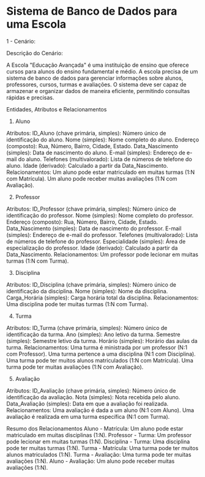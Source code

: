 # Sistema de Banco de Dados para uma Escola

1 - Cenário:

Descrição do Cenário:

A Escola "Educação Avançada" é uma instituição de ensino que oferece cursos para alunos do ensino fundamental e médio. A escola precisa de um sistema de banco de dados para gerenciar informações sobre alunos, professores, cursos, turmas e avaliações. O sistema deve ser capaz de armazenar e organizar dados de maneira eficiente, permitindo consultas rápidas e precisas.

Entidades, Atributos e Relacionamentos
1. Aluno

Atributos:
ID_Aluno (chave primária, simples): Número único de identificação do aluno.
Nome (simples): Nome completo do aluno.
Endereço (composto): Rua, Número, Bairro, Cidade, Estado.
Data_Nascimento (simples): Data de nascimento do aluno.
E-mail (simples): Endereço de e-mail do aluno.
Telefones (multivalorado): Lista de números de telefone do aluno.
Idade (derivado): Calculado a partir da Data_Nascimento.
Relacionamentos:
Um aluno pode estar matriculado em muitas turmas (1:N com Matrícula).
Um aluno pode receber muitas avaliações (1:N com Avaliação).

2. Professor

Atributos:
ID_Professor (chave primária, simples): Número único de identificação do professor.
Nome (simples): Nome completo do professor.
Endereço (composto): Rua, Número, Bairro, Cidade, Estado.
Data_Nascimento (simples): Data de nascimento do professor.
E-mail (simples): Endereço de e-mail do professor.
Telefones (multivalorado): Lista de números de telefone do professor.
Especialidade (simples): Área de especialização do professor.
Idade (derivado): Calculado a partir da Data_Nascimento.
Relacionamentos:
Um professor pode lecionar em muitas turmas (1:N com Turma).

3. Disciplina

Atributos:
ID_Disciplina (chave primária, simples): Número único de identificação da disciplina.
Nome (simples): Nome da disciplina.
Carga_Horária (simples): Carga horária total da disciplina.
Relacionamentos:
Uma disciplina pode ter muitas turmas (1:N com Turma).

4. Turma

Atributos:
ID_Turma (chave primária, simples): Número único de identificação da turma.
Ano (simples): Ano letivo da turma.
Semestre (simples): Semestre letivo da turma.
Horário (simples): Horário das aulas da turma.
Relacionamentos:
Uma turma é ministrada por um professor (N:1 com Professor).
Uma turma pertence a uma disciplina (N:1 com Disciplina).
Uma turma pode ter muitos alunos matriculados (1:N com Matrícula).
Uma turma pode ter muitas avaliações (1:N com Avaliação).

5. Avaliação

Atributos:
ID_Avaliação (chave primária, simples): Número único de identificação da avaliação.
Nota (simples): Nota recebida pelo aluno.
Data_Avaliação (simples): Data em que a avaliação foi realizada.
Relacionamentos:
Uma avaliação é dada a um aluno (N:1 com Aluno).
Uma avaliação é realizada em uma turma específica (N:1 com Turma).

Resumo dos Relacionamentos
Aluno - Matrícula: Um aluno pode estar matriculado em muitas disciplinas (1:N).
Professor - Turma: Um professor pode lecionar em muitas turmas (1:N).
Disciplina - Turma: Uma disciplina pode ter muitas turmas (1:N).
Turma - Matrícula: Uma turma pode ter muitos alunos matriculados (1:N).
Turma - Avaliação: Uma turma pode ter muitas avaliações (1:N).
Aluno - Avaliação: Um aluno pode receber muitas avaliações (1:N).




